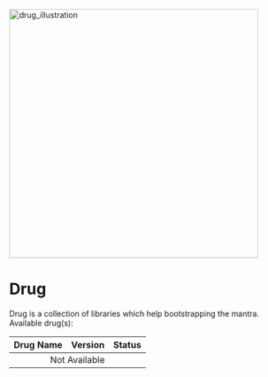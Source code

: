 <img src="https://www.hivplusmag.com/sites/hivplusmag.com/files/2018/02/07/new-meds-750x422.jpg" width="450" alt="drug_illustration" />

# Drug

Drug is a collection of libraries which help bootstrapping the mantra. Available drug(s):

<table>
  <thead>
    <tr>
      <th>Drug Name</th>
      <th>Version</th>
      <th>Status</th>
    </tr>
  </thead>
  <tbody>
    <tr>
      <td colspan="3" style="text-align: center">Not Available</td>
    </tr>
  </tbody>
</table>
